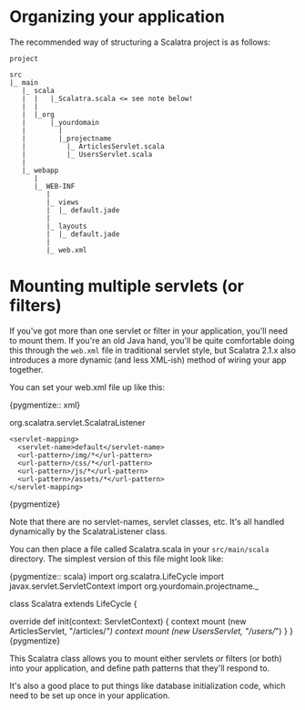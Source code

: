 Organizing your application
===========================

The recommended way of structuring a Scalatra project is as follows:

    project

    src
    |_ main
       |_ scala
       |  |   |_Scalatra.scala <= see note below!
       |  |
       |  |_org
       |      |_yourdomain
       |        |
       |        |_projectname
       |          |_ ArticlesServlet.scala
       |          |_ UsersServlet.scala
       |
       |_ webapp
          |
          |_ WEB-INF
             |
             |_ views
             |  |_ default.jade
             |
             |_ layouts
             |  |_ default.jade
             |
             |_ web.xml


Mounting multiple servlets (or filters)
=======================================

If you've got more than one servlet or filter in your application, you'll
need to mount them. If you're an old Java hand, you'll be quite comfortable
doing this through the `web.xml` file in traditional servlet style, but
Scalatra 2.1.x also introduces a more dynamic (and less XML-ish) method
of wiring your app together.

You can set your web.xml file up like this:

{pygmentize:: xml}
<?xml version="1.0" encoding="UTF-8"?>
<web-app xmlns="http://java.sun.com/xml/ns/javaee"
      xmlns:xsi="http://www.w3.org/2001/XMLSchema-instance"
      xsi:schemaLocation="http://java.sun.com/xml/ns/javaee http://java.sun.com/xml/ns/javaee/web-app_3_0.xsd"
      version="3.0">
    <listener>
      <listener-class>org.scalatra.servlet.ScalatraListener</listener-class>
    </listener>

    <servlet-mapping>
      <servlet-name>default</servlet-name>
      <url-pattern>/img/*</url-pattern>
      <url-pattern>/css/*</url-pattern>
      <url-pattern>/js/*</url-pattern>
      <url-pattern>/assets/*</url-pattern>
    </servlet-mapping>
</web-app>
{pygmentize}

Note that there are no servlet-names, servlet classes, etc. It's all handled
dynamically by the ScalatraListener class.

You can then place a file called Scalatra.scala in your `src/main/scala`
directory. The simplest version of this file might look like:

{pygmentize:: scala}
import org.scalatra.LifeCycle
import javax.servlet.ServletContext
import org.yourdomain.projectname._

class Scalatra extends LifeCycle {

  override def init(context: ServletContext) {
    context mount (new ArticlesServlet, "/articles/*")
    context mount (new UsersServlet, "/users/*")
  }
}
{pygmentize}

This Scalatra class allows you to mount either servlets or filters (or both)
into your application, and define path patterns that they'll respond to.

It's also a good place to put things like database initialization code, which
need to be set up once in your application. 
